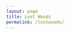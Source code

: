 ```yaml
---
layout: page
title: Lost Woods
permalink: /lostwoods/
---
```


<div id="map-canvas"></div>

<script type="text/javascript" src="https://maps.googleapis.com/maps/api/js?key=AIzaSyBczbNIYsrrbOLxudm2oZq9t1xzLLpA2cg"></script>

<script type="text/javascript">
  var address = 'Mansfield Traquair Centre, 15 Mansfield Place, Edinburgh, EH3 6BB, UK';
  var geocoder, map;
  
  function initialize() {
    var mapOptions = {
        center: { lat: -34.397, lng: 150.644},
        zoom: 8
        };
    map = new google.maps.Map(document.getElementById('map-canvas'),mapOptions);
  }
  initialize();
    
  function initialize2() {
    geocoder = new google.maps.Geocoder();
    geocoder.geocode({'address': address}, function (result, statusCode){
      if(statusCode == google.maps.GeocoderStatus.OK){
        var mapOptions = {
          center: result[0].geometry.location,
          zoom: 11
        };
        var map = new google.maps.Map(document.getElementById('map-canvas'),mapOptions);
        
        var marker = new.google.maps.Marker({
          map:map,
          position: result[0].geometry.location
        });
        }
        else{
          var mapOptions = {
          center: {lat: 55.858, lng: 4.259},
          zoom: 11
          };
          var map = new google.maps.Map(document.getElementById('map-canvas'),mapOptions);
        }
      });
 }
  
</script>
